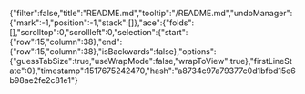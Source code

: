 {"filter":false,"title":"README.md","tooltip":"/README.md","undoManager":{"mark":-1,"position":-1,"stack":[]},"ace":{"folds":[],"scrolltop":0,"scrollleft":0,"selection":{"start":{"row":15,"column":38},"end":{"row":15,"column":38},"isBackwards":false},"options":{"guessTabSize":true,"useWrapMode":false,"wrapToView":true},"firstLineState":0},"timestamp":1517675242470,"hash":"a8734c97a79377c0d1bfbd15e6b98ae2fe2c81e1"}
